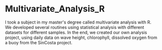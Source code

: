 # Multivariate_Analysis_R
I took a subject in my master's degree called multivariate analysis with R. We developed several routines using statistical analysis with different datasets for different samples. In the end, we created our own analysis project, using daily data on wave height, chlorophyll, dissolved oxygen from a buoy from the SinCosta project.
